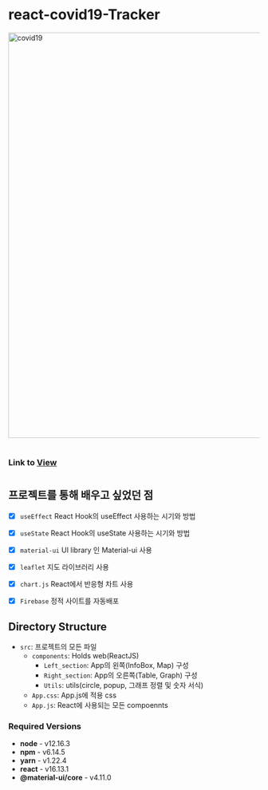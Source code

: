# react-covid19-Tracker
<img width="813" alt="covid19" src="https://user-images.githubusercontent.com/45006553/92691531-aa30ae00-f37d-11ea-9e88-4eaf05c65e22.png">
 
#   

### Link to [View](https://covid19-tracker-b0155.web.app/)

#

## 프로젝트를 통해 배우고 싶었던 점

- [x] `useEffect` React Hook의 useEffect 사용하는 시기와 방법
- [X] `useState` React Hook의 useState 사용하는 시기와 방법
- [X] `material-ui` UI library 인 Material-ui 사용
- [X] `leaflet` 지도 라이브러리 사용
- [X] `chart.js` React에서 반응형 차트 사용

- [X] `Firebase` 정적 사이트를 자동배포 

## Directory Structure

- `src`: 프로젝트의 모든 파일
  - `components`: Holds web(ReactJS)
    - `Left_section`: App의 왼쪽(InfoBox, Map) 구성
    - `Right_section`: App의 오른쪽(Table, Graph) 구성
    - `Utils`: utils(circle, popup, 그래프 정렬 및 숫자 서식)
  - `App.css`: App.js에 적용 css
  - `App.js`: React에 사용되는 모든 compoennts 

### Required Versions

- **node** - v12.16.3
- **npm** - v6.14.5
- **yarn** - v1.22.4
- **react** - v16.13.1
- **@material-ui/core** - v4.11.0
